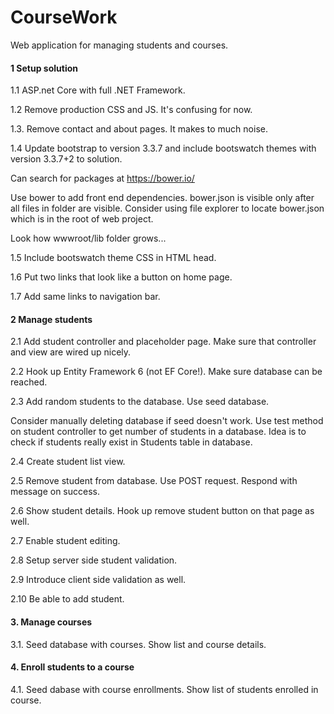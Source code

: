 # CourseWork
Web application for managing students and courses.

#### 1 Setup solution
1.1 ASP.net Core with full .NET Framework.

1.2 Remove production CSS and JS. It's confusing for now.

1.3. Remove contact and about pages. It makes to much noise.

1.4 Update bootstrap to version 3.3.7 and include bootswatch themes with version 3.3.7+2 to solution. 

Can search for packages at https://bower.io/

Use bower to add front end dependencies.
bower.json is visible only after all files in folder are visible. Consider using file explorer to locate bower.json which is in the root of web project.

Look how wwwroot/lib folder grows...

1.5 Include bootswatch theme CSS in HTML head.

1.6 Put two links that look like a button on home page.

1.7 Add same links to navigation bar.



#### 2 Manage students

2.1 Add student controller and placeholder page. Make sure that controller and view are wired up nicely.

2.2 Hook up Entity Framework 6 (not EF Core!). Make sure database can be reached.

2.3 Add random students to the database. Use seed database.

Consider manually deleting database if seed doesn't work.
Use test method on student controller to get number of students in a database. Idea is to check if students really exist in Students table in database.

2.4 Create student list view.

2.5 Remove student from database. Use POST request. Respond with message on success.

2.6 Show student details. Hook up remove student button on that page as well.

2.7 Enable student editing.

2.8 Setup server side student validation.

2.9 Introduce client side validation as well.

2.10 Be able to add student.


#### 3. Manage courses

3.1. Seed database with courses. Show list and course details.



#### 4. Enroll students to a course

4.1. Seed dabase with course enrollments. Show list of students enrolled in course.

